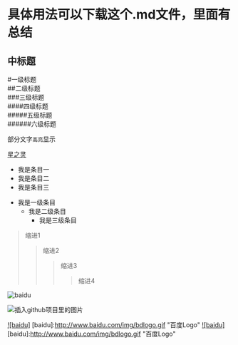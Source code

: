 <!-- 参考资料 -->
<!-- http://blog.csdn.net/guodongxiaren/article/details/23690801 -->



<!-- =上面的文本是大标题，=个数无限制 -->
具体用法可以下载这个.md文件，里面有总结
=======



<!-- -上面的文本是中标题，-个数无限制 -->
中标题
------



<!-- #等级标题 -->
<!-- 使用html5中的<br>实现换行 -->
#一级标题<br>
##二级标题<br>
###三级标题<br>
####四级标题<br>
#####五级标题<br>
######六级标题<br>



<!-- 部分文字高亮显示,使用``实现 -->
部分文字`高亮`显示



<!-- 文字超链接 -->
[星之灵](http://www.fosunling.com "复星星灵")



<!-- 列出条目时，每条前面圆点的写法，圆点的实现方法*加一个空格 -->
* 我是条目一
* 我是条目二
* 我是条目三
<!-- 二三级条目,二级条目的圆点是tab+*+空格，三级条目的圆点是两个tab+*+空格 -->
* 我是一级条目
    * 我是二级条目
        * 我是三级条目



<!-- 缩进>,缩进多少就用多少个> -->
>缩进1
>>缩进2
>>>缩进3
>>>>缩进4



<!-- 插入图片，实现方法叹号! + 方括号[ ] + 括号( ) 其中括号里是图片的URL -->
![baidu](http://www.baidu.com/img/bdlogo.gif)
<!-- 插入github项目里的图片 -->
![插入github项目里的图片]( https://github.com/zhBoSir/practice-2017Y/raw/master/markdown语法/images/1.png)
<!-- 给图片加上超链接 -->
[![baidu]](http://www.baidu.com)
[baidu]:http://www.baidu.com/img/bdlogo.gif "百度Logo"
[![baidu]](http://baidu.com)  
[baidu]:http://www.baidu.com/img/bdlogo.gif "百度Logo" 
